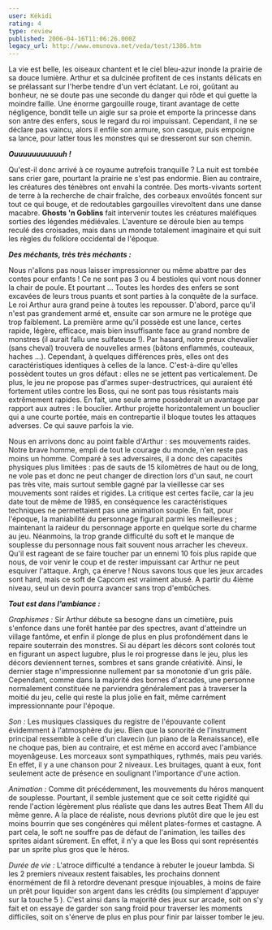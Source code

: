 ```yaml
---
user: Kékidi
rating: 4
type: review
published: 2006-04-16T11:06:26.000Z
legacy_url: http://www.emunova.net/veda/test/1386.htm
---
```

La vie est belle, les oiseaux chantent et le ciel bleu-azur inonde la prairie de sa douce lumière. Arthur et sa dulcinée profitent de ces instants délicats en se prélassant sur l'herbe tendre d'un vert éclatant. Le roi, goûtant au bonheur, ne se doute pas une seconde du danger qui rôde et qui guette la moindre faille. Une énorme gargouille rouge, tirant avantage de cette négligence, bondit telle un aigle sur sa proie et emporte la princesse dans son antre des enfers, sous le regard du roi impuissant. Cependant, il ne se déclare pas vaincu, alors il enfile son armure, son casque, puis empoigne sa lance, pour latter tous les monstres qui se dresseront sur son chemin.  

  

_**Ouuuuuuuuuuuh !**_  

  

Qu'est-il donc arrivé à ce royaume autrefois tranquille ? La nuit est tombée sans crier gare, pourtant la prairie ne s'est pas endormie. Bien au contraire, les créatures des ténèbres ont envahi la contrée. Des morts-vivants sortent de terre à la recherche de chair fraîche, des corbeaux envoûtés foncent sur tout ce qui bouge, et de redoutables gargouilles virevoltent dans une danse macabre. **Ghosts 'n Goblins** fait intervenir toutes les créatures maléfiques sorties des légendes médiévales. L'aventure se déroule bien au temps reculé des croisades, mais dans un monde totalement imaginaire et qui suit les règles du folklore occidental de l'époque.  

  

_**Des méchants, très très méchants :**_  

  

Nous n'allons pas nous laisser impressionner ou même abattre par des contes pour enfants ! Ce ne sont pas 3 ou 4 bestioles qui vont nous donner la chair de poule. Et pourtant ... Toutes les hordes des enfers se sont excavées de leurs trous puants et sont parties à la conquête de la surface. Le roi Arthur aura grand peine à toutes les repousser. D'abord, parce qu'il n'est pas grandement armé et, ensuite car son armure ne le protège que trop faiblement. La première arme qu'il possède est une lance, certes rapide, légère, efficace, mais bien insuffisante face au grand nombre de monstres (il aurait fallu une sulfateuse !). Par hasard, notre preux chevalier (sans cheval) trouvera de nouvelles armes (bâtons enflammés, couteaux, haches ...). Cependant, à quelques différences près, elles ont des caractéristiques identiques à celles de la lance. C'est-à-dire qu'elles possèdent toutes un gros défaut : elles ne se jettent pas verticalement. De plus, le jeu ne propose pas d'armes super-destructrices, qui auraient été fortement utiles contre les Boss, qui ne sont pas tous résistants mais extrêmement rapides. En fait, une seule arme possèderait un avantage par rapport aux autres : le bouclier. Arthur projette horizontalement un bouclier qui a une courte portée, mais en contrepartie il bloque toutes les attaques adverses. Ce qui sauve parfois la vie.  

  

Nous en arrivons donc au point faible d'Arthur : ses mouvements raides. Notre brave homme, empli de tout le courage du monde, n'en reste pas moins un homme. Comparé à ses adversaires, il a donc des capacités physiques plus limitées : pas de sauts de 15 kilomètres de haut ou de long, ne vole pas et donc ne peut changer de direction lors d'un saut, ne court pas très vite, mais surtout semble gagné par la vieillesse car ses mouvements sont raides et rigides. La critique est certes facile, car la jeu date tout de même de 1985, en conséquence les caractéristiques techniques ne permettaient pas une animation souple. En fait, pour l'époque, la maniabilité du personnage figurait parmi les meilleures ; maintenant la raideur du personnage apporte en quelque sorte du charme au jeu. Néanmoins, la trop grande difficulté du soft et le manque de souplesse du personnage nous fait souvent nous arracher les cheveux. Qu'il est rageant de se faire toucher par un ennemi 10 fois plus rapide que nous, de voir venir le coup et de rester impuissant car Arthur ne peut esquiver l'attaque. Argh, ça énerve ! Nous savons tous que les jeux arcades sont hard, mais ce soft de Capcom est vraiment abusé. A partir du 4ième niveau, seul un devin pourra avancer sans trop d'embûches.  

  

_**Tout est dans l'ambiance :**_  

  

_Graphismes :_ Sir Arthur débute sa besogne dans un cimetière, puis s'enfonce dans une forêt hantée par des spectres, avant d'atteindre un village fantôme, et enfin il plonge de plus en plus profondément dans le repaire souterrain des monstres. Si au départ les décors sont colorés tout en figurant un aspect lugubre, plus le roi progresse dans le jeu, plus les décors deviennent ternes, sombres et sans grande créativité. Ainsi, le dernier stage n'impressionne nullement par sa monotonie d'un gris pâle. Cependant, comme dans la majorité des bornes d'arcades, une personne normalement constituée ne parviendra généralement pas à traverser la moitié du jeu, celle qui reste la plus jolie en fait, même carrément impressionnante pour l'époque.  

  

_Son :_ Les musiques classiques du registre de l'épouvante collent évidemment à l'atmosphère du jeu. Bien que la sonorité de l'instrument principal ressemble à celle d'un clavecin (un piano de la Renaissance), elle ne choque pas, bien au contraire, et est même en accord avec l'ambiance moyenâgeuse. Les morceaux sont sympathiques, rythmés, mais peu variés. En effet, il y a une chanson pour 2 niveaux. Les bruitages, quant à eux, font seulement acte de présence en soulignant l'importance d'une action.  

  

_Animation :_ Comme dit précédemment, les mouvements du héros manquent de souplesse. Pourtant, il semble justement que ce soit cette rigidité qui rende l'action légèrement plus réaliste que dans les autres Beat Them All du même genre. A la place de réaliste, nous devrions plutôt dire que le jeu est moins bourrin que ses congénères qui mêlent plates-formes et castagne. A part cela, le soft ne souffre pas de défaut de l'animation, les tailles des sprites aidant sûrement. En effet, il n'y a que les Boss qui sont représentés par un sprite plus gros que le héros.  

  

_Durée de vie :_ L'atroce difficulté a tendance à rebuter le joueur lambda. Si les 2 premiers niveaux restent faisables, les prochains donnent énormément de fil à retordre devenant presque injouables, à moins de faire un prêt pour liquider son argent dans les crédits (ou simplement d'appuyer sur la touche 5 ). C'est ainsi dans la majorité des jeux sur arcade, soit on s'y fait et on essaye de garder son sang froid pour traverser les moments difficiles, soit on s'énerve de plus en plus pour finir par laisser tomber le jeu.